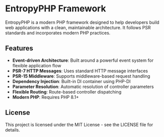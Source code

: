 # EntropyPHP Framework

EntropyPHP is a modern PHP framework designed to help developers build web applications with a clean, maintainable architecture. It follows PSR standards and incorporates modern PHP practices.

## Features

- **Event-driven Architecture**: Built around a powerful event system for flexible application flow
- **PSR-7 HTTP Messages**: Uses standard HTTP message interfaces
- **PSR-15 Middleware**: Supports middleware-based request handling
- **Dependency Injection**: Built-in DI container using PHP-DI
- **Parameter Resolution**: Automatic resolution of controller parameters
- **Flexible Routing**: Route-based controller dispatching
- **Modern PHP**: Requires PHP 8.1+

## License

This project is licensed under the MIT License - see the LICENSE file for details.
